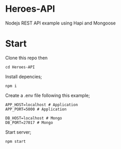 # Heroes-API
Nodejs REST API example using Hapi and Mongoose

# Start
Clone this repo then
```
cd Heroes-API
```
Install depencies;
```
npm i
```
Create a .env file following this example;
```
APP_HOST=localhost # Application 
APP_PORT=5000 # Application 

DB_HOST=localhost # Mongo
DB_PORT=27017 # Mongo 
```
Start server;
```
npm start
```
